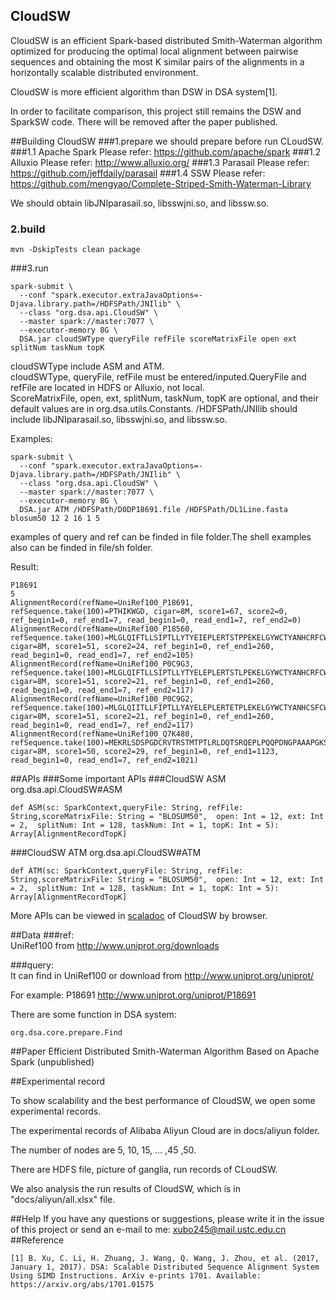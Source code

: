 ## CloudSW

CloudSW is an efficient Spark-based distributed Smith-Waterman algorithm optimized for producing the optimal local alignment between pairwise sequences and obtaining the most K similar pairs of the alignments in a horizontally scalable distributed environment.

CloudSW is more efficient algorithm than DSW in DSA system[1].

In order to facilitate comparison, this project still remains the DSW and SparkSW code. There will be removed after the paper published.

##Building CloudSW
###1.prepare
we should prepare before run CLoudSW.
###1.1 Apache Spark
Please refer: https://github.com/apache/spark
###1.2 Alluxio
Please refer: http://www.alluxio.org/
###1.3 Parasail
Please refer: https://github.com/jeffdaily/parasail
###1.4 SSW
Please refer: https://github.com/mengyao/Complete-Striped-Smith-Waterman-Library

We should obtain libJNIparasail.so, libsswjni.so, and libssw.so.

### 2.build

	mvn -DskipTests clean package

###3.run

	spark-submit \
	  --conf "spark.executor.extraJavaOptions=-Djava.library.path=/HDFSPath/JNIlib" \
	  --class "org.dsa.api.CloudSW" \
	  --master spark://master:7077 \
	  --executor-memory 8G \
	  DSA.jar cloudSWType queryFile refFile scoreMatrixFile open ext splitNum taskNum topK

cloudSWType include ASM and ATM.  
cloudSWType, queryFile, refFile must  be entered/inputed.QueryFile and refFile are located in HDFS or Alluxio, not local.  
ScoreMatrixFile, open, ext, splitNum, taskNum, topK are optional, and their default values are in org.dsa.utils.Constants.
/HDFSPath/JNIlib should include libJNIparasail.so, libsswjni.so, and libssw.so.

Examples:

	spark-submit \
	  --conf "spark.executor.extraJavaOptions=-Djava.library.path=/HDFSPath/JNIlib" \
	  --class "org.dsa.api.CloudSW" \
	  --master spark://master:7077 \
	  --executor-memory 8G \
	  DSA.jar ATM /HDFSPath/D0DP18691.file /HDFSPath/DL1Line.fasta blosum50 12 2 16 1 5

examples of query and ref can be finded in file folder.The shell examples also can be finded in file/sh folder.

Result:

	P18691                                                                          
	5
	AlignmentRecord(refName=UniRef100_P18691, refSequence.take(100)=PTHIKWGD, cigar=8M, score1=67, score2=0, ref_begin1=0, ref_end1=7, read_begin1=0, read_end1=7, ref_end2=0)
	AlignmentRecord(refName=UniRef100_P18560, refSequence.take(100)=MLGLQIFTLLSIPTLLYTYEIEPLERTSTPPEKELGYWCTYANHCRFCWDCQDGICRNKAFKNHSPILENNYIANCSIYRRNDFCIYYITSIKPHKTYRT, cigar=8M, score1=51, score2=24, ref_begin1=0, ref_end1=260, read_begin1=0, read_end1=7, ref_end2=105)
	AlignmentRecord(refName=UniRef100_P0C9G3, refSequence.take(100)=MLGLQIFTLLSIPTLLYTYELEPLERTSTLPEKELGYWCTYANHCRFCWDCQDGICRNKAFKNHSPILENDYIANCSVYRSNNFCIYYITSIKPHKMYRT, cigar=8M, score1=51, score2=21, ref_begin1=0, ref_end1=260, read_begin1=0, read_end1=7, ref_end2=117)
	AlignmentRecord(refName=UniRef100_P0C9G2, refSequence.take(100)=MLGLQIITLLFIPTLLYAYELEPLERTETPLEKELGYWCTYANHCSFCWDCQDGICRNKAFKNHSPILENDYIANCSVYRRNDFCIYYITSIKPHKIYRT, cigar=8M, score1=51, score2=21, ref_begin1=0, ref_end1=260, read_begin1=0, read_end1=7, ref_end2=117)
	AlignmentRecord(refName=UniRef100_Q7K480, refSequence.take(100)=MEKRLSDSPGDCRVTRSTMTPTLRLDQTSRQEPLPQQPDNGPAAAPGKSKSPTPLPGKSQAAQHHQFRAPQQQQGPKNRNKAWSKRQHKAGGKHNPSACV, cigar=8M, score1=50, score2=29, ref_begin1=0, ref_end1=1123, read_begin1=0, read_end1=7, ref_end2=1021)

##APIs
###Some important APIs
###CloudSW ASM
	org.dsa.api.CloudSW#ASM

 	def ASM(sc: SparkContext,queryFile: String, refFile: String,scoreMatrixFile: String = "BLOSUM50",  open: Int = 12, ext: Int = 2,  splitNum: Int = 128, taskNum: Int = 1, topK: Int = 5): Array[AlignmentRecordTopK] 
  
###CloudSW ATM
	org.dsa.api.CloudSW#ATM

 	def ATM(sc: SparkContext,queryFile: String, refFile: String,scoreMatrixFile: String = "BLOSUM50",  open: Int = 12, ext: Int = 2,  splitNum: Int = 128, taskNum: Int = 1, topK: Int = 5): Array[AlignmentRecordTopK]
 
More APIs can be viewed in [scaladoc](./docs/scaladoc) of CloudSW by browser.

##Data
###ref:  
UniRef100 from http://www.uniprot.org/downloads

###query:  
It can find in UniRef100 or download from http://www.uniprot.org/uniprot/

For example: P18691
http://www.uniprot.org/uniprot/P18691

There are some function in DSA system:
 
	org.dsa.core.prepare.Find

##Paper
Efficient Distributed Smith-Waterman Algorithm Based on Apache Spark (unpublished)

##Experimental record

To show scalability and the best performance of CloudSW, we open some experimental records.

The experimental records of Alibaba Aliyun Cloud are in docs/aliyun folder.

The number of nodes are 5, 10, 15, ... ,45 ,50.

There are HDFS file, picture of ganglia, run records of CLoudSW.

We also analysis the run results of CloudSW, which is in "docs/aliyun/all.xlsx" file.


##Help
If you have any questions or suggestions, please write it in the issue of this project or send an e-mail to me: xubo245@mail.ustc.edu.cn
##Reference

	[1] B. Xu, C. Li, H. Zhuang, J. Wang, Q. Wang, J. Zhou, et al. (2017, January 1, 2017). DSA: Scalable Distributed Sequence Alignment System Using SIMD Instructions. ArXiv e-prints 1701. Available: https://arxiv.org/abs/1701.01575